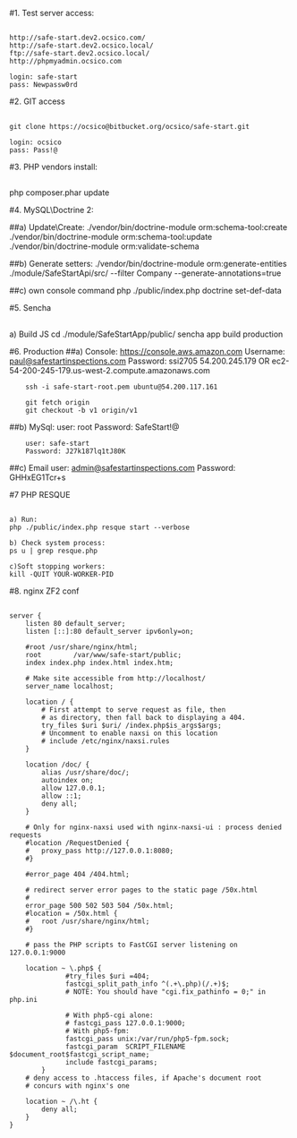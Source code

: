 #1. Test server access:
##
    http://safe-start.dev2.ocsico.com/
    http://safe-start.dev2.ocsico.local/
    ftp://safe-start.dev2.ocsico.local/
    http://phpmyadmin.ocsico.com

    login: safe-start
    pass: Newpassw0rd

#2. GIT access
##
    git clone https://ocsico@bitbucket.org/ocsico/safe-start.git

    login: ocsico
    pass: Pass!@

#3. PHP vendors install:
##
   php composer.phar update

#4. MySQL\Doctrine 2:

##a) Update\Create:
        ./vendor/bin/doctrine-module orm:schema-tool:create
        ./vendor/bin/doctrine-module orm:schema-tool:update
        ./vendor/bin/doctrine-module orm:validate-schema


##b) Generate setters:
        ./vendor/bin/doctrine-module orm:generate-entities ./module/SafeStartApi/src/ --filter Company --generate-annotations=true


##c) own console command
        php ./public/index.php doctrine set-def-data

#5. Sencha
##
   a) Build JS
   cd ./module/SafeStartApp/public/
   sencha app build production

#6. Production
##a) Console:
        https://console.aws.amazon.com
        Username: paul@safestartinspections.com
        Password: ssi2705
        54.200.245.179 OR ec2-54-200-245-179.us-west-2.compute.amazonaws.com

        ssh -i safe-start-root.pem ubuntu@54.200.117.161

        git fetch origin
        git checkout -b v1 origin/v1

##b) MySql:
        user: root
        Password: SafeStart!@

        user: safe-start
        Password: J27k187lq1tJ80K

##c) Email
        user: admin@safestartinspections.com
        Password: GHHxEG1Tcr+s


#7 PHP RESQUE
##
    a) Run:
    php ./public/index.php resque start --verbose

    b) Check system process:
    ps u | grep resque.php

    c)Soft stopping workers:
    kill -QUIT YOUR-WORKER-PID


#8. nginx ZF2 conf
##
    server {
        listen 80 default_server;
        listen [::]:80 default_server ipv6only=on;

        #root /usr/share/nginx/html;
        root        /var/www/safe-start/public;
        index index.php index.html index.htm;

        # Make site accessible from http://localhost/
        server_name localhost;

        location / {
            # First attempt to serve request as file, then
            # as directory, then fall back to displaying a 404.
            try_files $uri $uri/ /index.php$is_args$args;
            # Uncomment to enable naxsi on this location
            # include /etc/nginx/naxsi.rules
        }

        location /doc/ {
            alias /usr/share/doc/;
            autoindex on;
            allow 127.0.0.1;
            allow ::1;
            deny all;
        }

        # Only for nginx-naxsi used with nginx-naxsi-ui : process denied requests
        #location /RequestDenied {
        #	proxy_pass http://127.0.0.1:8080;
        #}

        #error_page 404 /404.html;

        # redirect server error pages to the static page /50x.html
        #
        error_page 500 502 503 504 /50x.html;
        #location = /50x.html {
        #	root /usr/share/nginx/html;
        #}

        # pass the PHP scripts to FastCGI server listening on 127.0.0.1:9000

        location ~ \.php$ {
                  #try_files $uri =404;
                  fastcgi_split_path_info ^(.+\.php)(/.+)$;
                  # NOTE: You should have "cgi.fix_pathinfo = 0;" in php.ini

                  # With php5-cgi alone:
                  # fastcgi_pass 127.0.0.1:9000;
                  # With php5-fpm:
                  fastcgi_pass unix:/var/run/php5-fpm.sock;
                  fastcgi_param  SCRIPT_FILENAME $document_root$fastcgi_script_name;
                  include fastcgi_params;
            }
        # deny access to .htaccess files, if Apache's document root
        # concurs with nginx's one

        location ~ /\.ht {
            deny all;
        }
    }